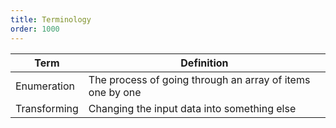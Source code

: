 ```yaml
---
title: Terminology
order: 1000
---
```


| Term         | Definition                                                |
| ------------ | --------------------------------------------------------- |
| Enumeration  | The process of going through an array of items one by one |
| Transforming | Changing the input data into something else               |
